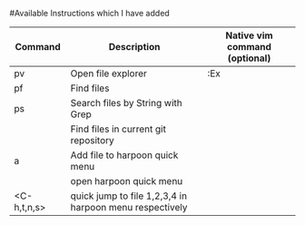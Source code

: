 #Available Instructions which I have added

| Command | Description | Native vim command (optional) |
|---|---|---|
|<space>pv| Open file explorer | :Ex |
|<space>pf| Find files | |
|<space>ps| Search files by String with Grep | |
|<C-p> | Find files in current git repository | |
|<space>a| Add file to harpoon quick menu | |
|<C-e>| open harpoon quick menu ||
|<C-h,t,n,s>| quick jump to file 1,2,3,4 in harpoon menu respectively | |

